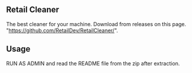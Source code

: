 ## Retail Cleaner

The best cleaner for your machine. Download from releases on this page. "https://github.com/RetailDev/RetailCleaner/".

## Usage
RUN AS ADMIN and read the README file from the zip after extraction.
